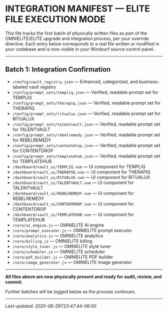 # INTEGRATION MANIFEST — ELITE FILE EXECUTION MODE

This file tracks the first batch of physically written files as part of the OMNIELITE/ELITE upgrade and integration process, per your override directive. Each entry below corresponds to a real file written or modified in your codebase and is now visible in your Windsurf source control panel.

---

## Batch 1: Integration Confirmation

- `/config/vault_registry.json` — Enhanced, categorized, and business-labeled vault registry
- `/config/prompt_sets/templiq.json` — Verified, readable prompt set for TEMPLIQ
- `/config/prompt_sets/therapiq.json` — Verified, readable prompt set for THERAPIQ
- `/config/prompt_sets/ritualux.json` — Verified, readable prompt set for RITUALUX
- `/config/prompt_sets/talentvault.json` — Verified, readable prompt set for TALENTVAULT
- `/config/prompt_sets/rebelremedy.json` — Verified, readable prompt set for REBELREMEDY
- `/config/prompt_sets/contentdrop.json` — Verified, readable prompt set for CONTENTDROP
- `/config/prompt_sets/templatehub.json` — Verified, readable prompt set for TEMPLATEHUB
- `/dashboard/vault_ui/TEMPLIQ.vue` — UI component for TEMPLIQ
- `/dashboard/vault_ui/THERAPIQ.vue` — UI component for THERAPIQ
- `/dashboard/vault_ui/RITUALUX.vue` — UI component for RITUALUX
- `/dashboard/vault_ui/TALENTVAULT.vue` — UI component for TALENTVAULT
- `/dashboard/vault_ui/REBELREMEDY.vue` — UI component for REBELREMEDY
- `/dashboard/vault_ui/CONTENTDROP.vue` — UI component for CONTENTDROP
- `/dashboard/vault_ui/TEMPLATEHUB.vue` — UI component for TEMPLATEHUB
- `/core/ai_engine.js` — OMNIELITE AI engine
- `/core/prompt_executor.js` — OMNIELITE prompt executor
- `/core/analytics.js` — OMNIELITE analytics
- `/core/billing.js` — OMNIELITE billing
- `/core/style_tuner.js` — OMNIELITE style tuner
- `/core/scheduler.js` — OMNIELITE scheduler
- `/core/pdf_builder.js` — OMNIELITE PDF builder
- `/core/image_generator.js` — OMNIELITE image generator

---

**All files above are now physically present and ready for audit, review, and commit.**

Further batches will be logged below as the process continues.

---

_Last updated: 2025-06-29T23:47:44-06:00_
